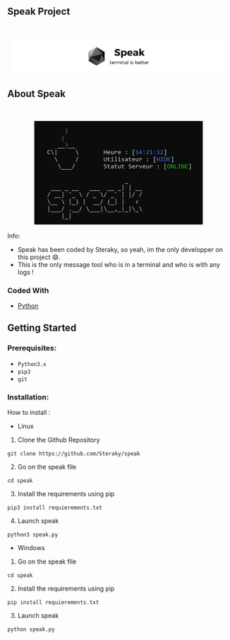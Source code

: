 ## Speak Project

<!-- PROJECT LOGO -->
<br />
<p align="center">
  <a href="https://github.com/Steraky/speak">
    <img src="img/logo_size.jpg" alt="Logo" width="480" height="80">
  </a>
  
<!-- ABOUT THE PROJECT -->
## About Speak

<br />
<p align="center">
  <a href="https://github.com/Steraky/speak">
    <img src="img/unknown.png" alt="Logo" width="382" height="234">
  </a>

Info:
* Speak has been coded by Steraky, so yeah, im the only developper on this project :smile:.
* This is the only message tool who is in a terminal and who is with any logs !

### Coded With
* [Python](https://www.python.org/)

## Getting Started

### Prerequisites:

* ```Python3.x```
* ```pip3```
* ```git```

### Installation:

How to install :

* Linux

1. Clone the Github Repository
```
git clone https://github.com/Steraky/speak
```
2. Go on the speak file
```
cd speak
```
3. Install the requirements using pip
```
pip3 install requierements.txt
```
4. Launch speak
```
python3 speak.py
```

* Windows

1. Go on the speak file
```
cd speak
```
2. Install the requirements using pip
```
pip install requierements.txt
```
3. Launch speak
```
python speak.py
```
